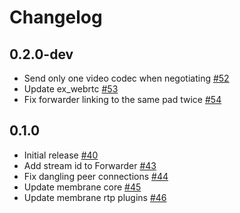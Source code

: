# Changelog

## 0.2.0-dev
* Send only one video codec when negotiating [#52](https://github.com/fishjam-cloud/membrane_rtc_engine/pull/52)
* Update ex_webrtc [#53](https://github.com/fishjam-cloud/membrane_rtc_engine/pull/53)
* Fix forwarder linking to the same pad twice [#54](https://github.com/fishjam-cloud/membrane_rtc_engine/pull/54)

## 0.1.0
* Initial release [#40](https://github.com/fishjam-cloud/membrane_rtc_engine/pull/40)
* Add stream id to Forwarder [#43](https://github.com/fishjam-cloud/membrane_rtc_engine/pull/43)
* Fix dangling peer connections [#44](https://github.com/fishjam-cloud/membrane_rtc_engine/pull/44)
* Update membrane core [#45](https://github.com/fishjam-cloud/membrane_rtc_engine/pull/45)
* Update membrane rtp plugins [#46](https://github.com/fishjam-cloud/membrane_rtc_engine/pull/46)
